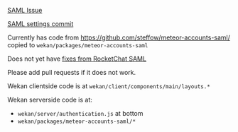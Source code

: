 [SAML Issue](https://github.com/wekan/wekan/issues/708)

[SAML settings commit](https://github.com/wekan/wekan/commit/214c86cc22f4c721a79ec0a4a4f3bbd90d673f93)

Currently has code from https://github.com/steffow/meteor-accounts-saml/ copied to `wekan/packages/meteor-accounts-saml`

Does not yet have [fixes from RocketChat SAML](https://github.com/RocketChat/Rocket.Chat/tree/develop/app/meteor-accounts-saml)

Please add pull requests if it does not work.

Wekan clientside code is at `wekan/client/components/main/layouts.*`

Wekan serverside code is at:
- `wekan/server/authentication.js` at bottom
- `wekan/packages/meteor-accounts-saml/*`